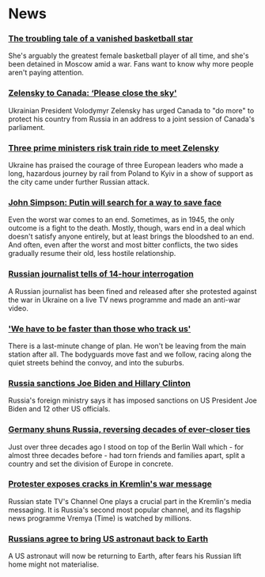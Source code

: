 # News
### [The troubling tale of a vanished basketball star](https://www.bbc.com/news/world-us-canada-60701050)
She's arguably the greatest female basketball player of all time, and she's been detained in Moscow amid a war. Fans want to know why more people aren't paying attention.
### [Zelensky to Canada: ‘Please close the sky'](https://www.bbc.com/news/world-us-canada-60752391)
Ukrainian President Volodymyr Zelensky has urged Canada to "do more" to protect his country from Russia in an address to a joint session of Canada's parliament. 
### [Three prime ministers risk train ride to meet Zelensky](https://www.bbc.com/news/world-europe-60757157)
Ukraine has praised the courage of three European leaders who made a long, hazardous journey by rail from Poland to Kyiv in a show of support as the city came under further Russian attack.
### [John Simpson: Putin will search for a way to save face](https://www.bbc.com/news/world-europe-60756993)
Even the worst war comes to an end. Sometimes, as in 1945, the only outcome is a fight to the death. Mostly, though, wars end in a deal which doesn't satisfy anyone entirely, but at least brings the bloodshed to an end. And often, even after the worst and most bitter conflicts, the two sides gradually resume their old, less hostile relationship.
### [Russian journalist tells of 14-hour interrogation](https://www.bbc.com/news/world-europe-60749279)
A Russian journalist has been fined and released after she protested against the war in Ukraine on a live TV news programme and made an anti-war video.
### ['We have to be faster than those who track us'](https://www.bbc.com/news/world-europe-60755198)
There is a last-minute change of plan. He won't be leaving from the main station after all. The bodyguards move fast and we follow, racing along the quiet streets behind the convoy, and into the suburbs. 
### [Russia sanctions Joe Biden and Hillary Clinton](https://www.bbc.com/news/world-us-canada-60754136)
Russia's foreign ministry says it has imposed sanctions on US President Joe Biden and 12 other US officials.
### [Germany shuns Russia, reversing decades of ever-closer ties](https://www.bbc.com/news/world-europe-60743342)
Just over three decades ago I stood on top of the Berlin Wall which - for almost three decades before - had torn friends and families apart, split a country and set the division of Europe in concrete.  
### [Protester exposes cracks in Kremlin's war message](https://www.bbc.com/news/world-europe-60749064)
Russian state TV's Channel One plays a crucial part in the Kremlin's media messaging. It is Russia's second most popular channel, and its flagship news programme Vremya (Time) is watched by millions.
### [Russians agree to bring US astronaut back to Earth](https://www.bbc.com/news/world-us-canada-60755328)
A US astronaut will now be returning to Earth, after fears his Russian lift home might not materialise.
